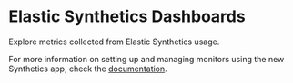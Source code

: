 # Elastic Synthetics Dashboards
Explore metrics collected from Elastic Synthetics usage.

For more information on setting up and managing monitors using the new Synthetics app, check the [documentation](https://www.elastic.co/guide/en/observability/current/monitor-uptime-synthetics.html).